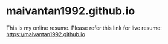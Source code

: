 # maivantan1992.github.io

This is my online resume. Please refer this link for live resume: https://maivantan1992.github.io
